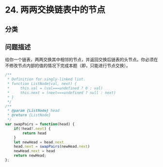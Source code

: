 
# 24. 两两交换链表中的节点

## 分类

## 问题描述 

给你一个链表，两两交换其中相邻的节点，并返回交换后链表的头节点。你必须在不修改节点内部的值的情况下完成本题（即，只能进行节点交换）。

```js
/**
 * Definition for singly-linked list.
 * function ListNode(val, next) {
 *     this.val = (val===undefined ? 0 : val)
 *     this.next = (next===undefined ? null : next)
 * }
 */
/**
 * @param {ListNode} head
 * @return {ListNode}
 */
var swapPairs = function(head) {
    if(!head?.next) {
        return head
    }
    let newHead = head.next 
    head.next = swapPairs(newHead.next) 
    newHead.next = head
    return newHead;
};
```